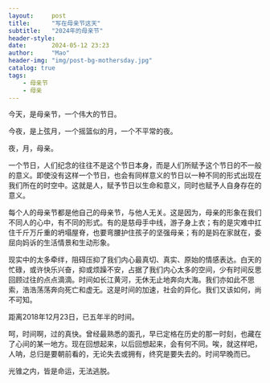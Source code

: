 ```yaml
---
layout:     post
title:      "写在母亲节这天"
subtitle:   "2024年的母亲节"
header-style: 
date:       2024-05-12 23:23
author:     "Mao"
header-img: "img/post-bg-mothersday.jpg"
catalog: true
tags:
    - 母亲节
    - 母亲
---
```


今天，是母亲节，一个伟大的节日。

今夜，是上弦月，一个摇篮似的月，一个不平常的夜。

夜，月，母亲。

一个节日，人们纪念的往往不是这个节日本身，而是人们所赋予这个节日的不一般的意义。即使没有这样一个节日，也会有同样意义的节日以一种不同的形式出现在我们所在的时空中。这就是人，赋予节日以生命和意义，同时也赋予人自身存在的意义。

每个人的母亲节都是他自己的母亲节，与他人无关。这是因为，母亲的形象在我们不同人的心中，有不同的形式。有的是慈母手中线，游子身上衣；有的是灾难中扛住千斤万斤重的坍塌屋脊，也要弯腰护住孩子的坚强母亲；有的是妈在家就在，委屈向妈诉的生活情景和生动形象。

现实中的太多牵绊，阻碍压抑了我们内心最真切、真实、原始的情感表达。白天的忙碌，或许快乐兴奋，抑或烦躁不安，占据了我们内心太多的空间，少有时间反思回顾过往的点点滴滴。时间如长江黄河，无休无止地奔向大海。我们亦如此不思索，浩浩荡荡奔向死亡和虚无。这是时间的加速，社会的异化。我们又该如何，尚不可知。

距离2018年12月23日，已五年半的时间。

呵，时间啊，过的真快。曾经最熟悉的面孔，早已定格在历史的那一时刻，也藏在了心间的某一地方。现在回想起来，以后回想起来，会有何不同。唉，就这样吧，人呐，总归是要朝前看的，无论失去或拥有，终究是要失去的。时间早晚而已。

光锥之内，皆是命运，无法逃脱。